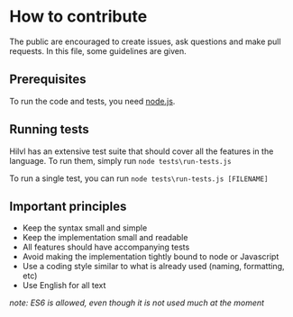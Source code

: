# How to contribute

The public are encouraged to create issues, ask questions and make pull requests. In this file, some guidelines are given.

## Prerequisites

To run the code and tests, you need [node.js](https://nodejs.org).

## Running tests

Hilvl has an extensive test suite that should cover all the features in the language. To run them, simply run `node tests\run-tests.js`

To run a single test, you can run `node tests\run-tests.js [FILENAME]`

## Important principles

- Keep the syntax small and simple
- Keep the implementation small and readable
- All features should have accompanying tests
- Avoid making the implementation tightly bound to node or Javascript
- Use a coding style similar to what is already used (naming, formatting, etc)
- Use English for all text

*note: ES6 is allowed, even though it is not used much at the moment*
